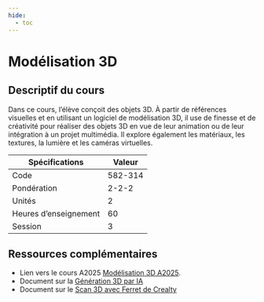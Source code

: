 ```yaml
---
hide:
  - toc
---
```


# Modélisation 3D

## Descriptif du cours

Dans ce cours, l’élève conçoit des objets 3D. À partir de références visuelles et en utilisant un logiciel de modélisation 3D, il use de finesse et de créativité pour réaliser des objets 3D en vue de leur animation ou de leur intégration à un projet multimédia. Il explore également les matériaux, les textures, la lumière et les caméras virtuelles.

| Spécifications        | Valeur  |
| --------------------- | ------- |
| Code                  | 582-314 |
| Pondération           | 2-2-2   |
| Unités                | 2       |
| Heures d’enseignement | 60      |
| Session               | 3       |

## Ressources complémentaires
* Lien vers le cours A2025 [Modélisation 3D A2025](https://cmontmorency365.sharepoint.com/sites/Modlisation3DA2025/Supports%20de%20cours/Forms/AllItems.aspx?viewid=1d4fccec%2Df0e3%2D4db0%2D83ee%2D919a45b6309b).
* Document sur la [Génération 3D par IA](https://cmontmorency365.sharepoint.com/:p:/r/sites/TIM-programmeTIM752/Supports%20de%20cours/ressources_pedagogiques_complementaires/IA_3D_ref-procedures.pptx?d=w377806b664384edeb95f28046724084c&csf=1&web=1&e=isJlmS)
* Document sur le [Scan 3D avec Ferret de Crealty](https://cmontmorency365.sharepoint.com/:w:/r/sites/TIM-programmeTIM752/Supports%20de%20cours/ressources_pedagogiques_complementaires/scan-3d_instructions-rapides.docx?d=w94c7e73ee47e4d02be7de58d932b18ff&csf=1&web=1&e=Pgbocl)
